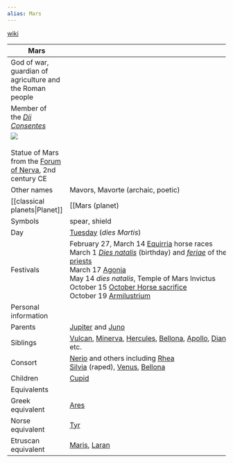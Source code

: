 ```yaml
---
alias: Mars
---
```

[wiki](https://en.wikipedia.org/wiki/Mars_(mythology))

|Mars|   |
|---|---|
|God of war, guardian of agriculture and the Roman people|   |
|Member of the _[Dii Consentes](https://en.wikipedia.org/wiki/Dii_Consentes "Dii Consentes")_|   |
|[![](https://upload.wikimedia.org/wikipedia/commons/thumb/9/97/0_Statue_de_Mars_%28Pyrrhus%29_-_Musei_Capitolini_-_MC0058_%282%29.JPG/220px-0_Statue_de_Mars_%28Pyrrhus%29_-_Musei_Capitolini_-_MC0058_%282%29.JPG)](https://en.wikipedia.org/wiki/File:0_Statue_de_Mars_(Pyrrhus)_-_Musei_Capitolini_-_MC0058_(2).JPG)<br><br>Statue of Mars from the [Forum of Nerva](https://en.wikipedia.org/wiki/Forum_of_Nerva "Forum of Nerva"), 2nd century CE|   |
|Other names|Mavors, Mavorte (archaic, poetic)|
|[[classical planets\|Planet]]|[[Mars (planet)|Mars]]|
|Symbols|spear, shield|
|Day|[Tuesday](https://en.wikipedia.org/wiki/Tuesday "Tuesday") (_dies Martis_)|
|Festivals|February 27, March 14 [Equirria](https://en.wikipedia.org/wiki/Equirria "Equirria") horse races  <br>March 1 _[Dies natalis](https://en.wikipedia.org/wiki/Glossary_of_ancient_Roman_religion#dies_natalis "Glossary of ancient Roman religion")_ (birthday) and _[feriae](https://en.wikipedia.org/wiki/Roman_festivals "Roman festivals")_ of the [Salian priests](https://en.wikipedia.org/wiki/Salii "Salii")  <br>March 17 [Agonia](https://en.wikipedia.org/wiki/Agonalia#Agonium_Martiale "Agonalia")  <br>May 14 _dies natalis_, Temple of Mars Invictus  <br>October 15 [October Horse sacrifice](https://en.wikipedia.org/wiki/October_Horse "October Horse")  <br>October 19 [Armilustrium](https://en.wikipedia.org/wiki/Armilustrium "Armilustrium")|
|Personal information|   |
|Parents|[Jupiter](https://en.wikipedia.org/wiki/Jupiter_(mythology) "Jupiter (mythology)") and [Juno](https://en.wikipedia.org/wiki/Juno_(mythology) "Juno (mythology)")|
|Siblings|[Vulcan](https://en.wikipedia.org/wiki/Vulcan_(mythology) "Vulcan (mythology)"), [Minerva](https://en.wikipedia.org/wiki/Minerva "Minerva"), [Hercules](https://en.wikipedia.org/wiki/Hercules "Hercules"), [Bellona](https://en.wikipedia.org/wiki/Bellona_(goddess) "Bellona (goddess)"), [Apollo](https://en.wikipedia.org/wiki/Apollo "Apollo"), [Diana](https://en.wikipedia.org/wiki/Diana_(mythology) "Diana (mythology)"), [Bacchus](https://en.wikipedia.org/wiki/Dionysus "Dionysus"), etc.|
|Consort|[Nerio](https://en.wikipedia.org/wiki/Nerio "Nerio") and others including [Rhea Silvia](https://en.wikipedia.org/wiki/Rhea_Silvia "Rhea Silvia") (raped), [Venus](https://en.wikipedia.org/wiki/Venus_(mythology) "Venus (mythology)"), [Bellona](https://en.wikipedia.org/wiki/Bellona_(goddess) "Bellona (goddess)")|
|Children|[Cupid](https://en.wikipedia.org/wiki/Cupid "Cupid")|
|Equivalents|   |
|Greek equivalent|[Ares](https://en.wikipedia.org/wiki/Ares "Ares")|
|Norse equivalent|[Tyr](https://en.wikipedia.org/wiki/Tyr "Tyr")|
|Etruscan equivalent|[Maris](https://en.wikipedia.org/wiki/Maris_(mythology) "Maris (mythology)"), [Laran](https://en.wikipedia.org/wiki/Laran "Laran")|


